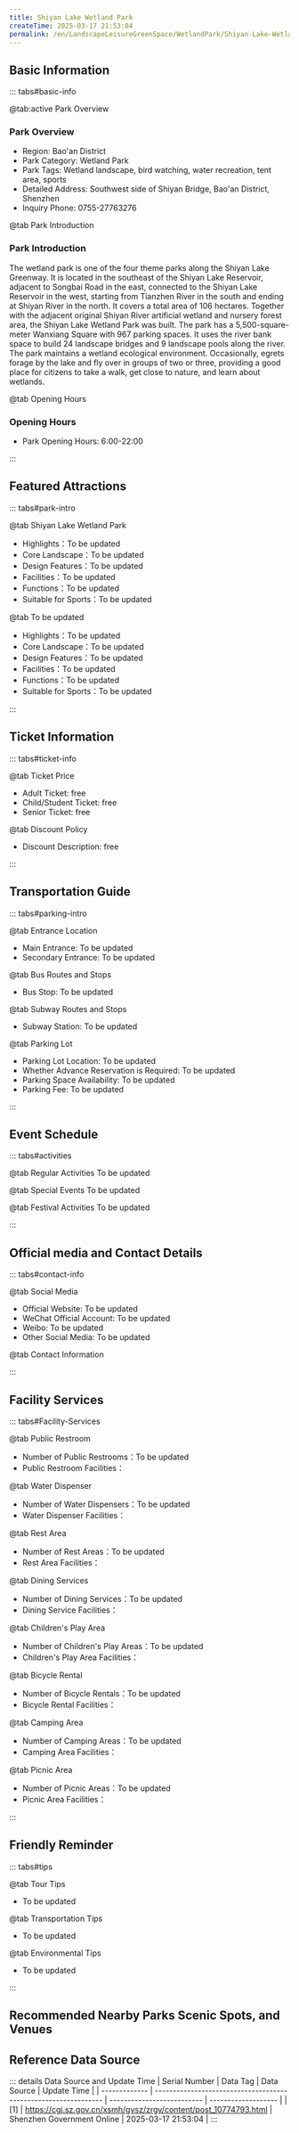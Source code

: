 ```yaml
---
title: Shiyan Lake Wetland Park
createTime: 2025-03-17 21:53:04
permalink: /en/LandscapeLeisureGreenSpace/WetlandPark/Shiyan-Lake-Wetland-Park/
---
```



<script setup>
import ImageSwiper from '/.vuepress/theme/components/ImageSwiper.vue'
// 轮播图数据
const swiperItems = [
    {
                link: 'https://cgj.sz.gov.cn/img/4/4005/4005766/10774793.jpg',
                title: 'Shiyan Lake Wetland Park',
                description: '',
                author: 'Shenzhen Government Online',
                date: '2025/03/17'
                },
  {
                link: 'https://cgj.sz.gov.cn/img/4/4005/4005766/10774793.jpg',
                title: 'Shiyan Lake Wetland Park',
                description: '',
                author: 'Shenzhen Government Online',
                date: '2025/03/17'
                }
]
// 配置项
const swiperConfig = {
  height: 500,
  showInfo: true
}
</script>
<!-- 轮播图组件 -->
<ImageSwiper :items="swiperItems" :config="swiperConfig" />



## Basic Information

::: tabs#basic-info

@tab:active Park Overview
### Park Overview
- Region: Bao'an District
- Park Category: Wetland Park
- Park Tags: Wetland landscape, bird watching, water recreation, tent area, sports
- Detailed Address: Southwest side of Shiyan Bridge, Bao'an District, Shenzhen
- Inquiry Phone: 0755-27763276

@tab Park Introduction
### Park Introduction
 The wetland park is one of the four theme parks along the Shiyan Lake Greenway. It is located in the southeast of the Shiyan Lake Reservoir, adjacent to Songbai Road in the east, connected to the Shiyan Lake Reservoir in the west, starting from Tianzhen River in the south and ending at Shiyan River in the north. It covers a total area of 106 hectares. Together with the adjacent original Shiyan River artificial wetland and nursery forest area, the Shiyan Lake Wetland Park was built. The park has a 5,500-square-meter Wanxiang Square with 967 parking spaces. It uses the river bank space to build 24 landscape bridges and 9 landscape pools along the river. The park maintains a wetland ecological environment. Occasionally, egrets forage by the lake and fly over in groups of two or three, providing a good place for citizens to take a walk, get close to nature, and learn about wetlands.

@tab Opening Hours
### Opening Hours
- Park Opening Hours: 6:00-22:00

:::

## Featured Attractions

::: tabs#park-intro

@tab Shiyan Lake Wetland Park
<ImageCard
image="https://cgj.sz.gov.cn/images/index20230710_1.png"
    title="Shiyan Lake Wetland Park"
    description="The park is full of river lakes and landscape stone bridges. A hundred-meter-long red bougainvillea is planted along the water. Green and purple Pennisetum is planted on both sides of the park roads and river sections. In the morning sun and breeze, the Pennisetum looks like a bunch of colorful feathers, swaying in various shapes. A bird of paradise flower corridor has been built behind the park's central museum."
    date=""
    author="Shenzhen Government Online"
/>


- Highlights：To be updated
- Core Landscape：To be updated
- Design Features：To be updated
- Facilities：To be updated
- Functions：To be updated
- Suitable for Sports：To be updated

@tab To be updated
<ImageCard
image="https://cgj.sz.gov.cn/images/index20230710_1.png"
    title="Shiyan Lake Wetland Park"
    description="The park is full of river lakes and landscape stone bridges. A hundred-meter-long red bougainvillea is planted along the water. Green and purple Pennisetum is planted on both sides of the park roads and river sections. In the morning sun and breeze, the Pennisetum looks like a bunch of colorful feathers, swaying in various shapes. A bird of paradise flower corridor has been built behind the park's central museum."
    date=""
    author="Shenzhen Government Online"
/>


- Highlights：To be updated
- Core Landscape：To be updated
- Design Features：To be updated
- Facilities：To be updated
- Functions：To be updated
- Suitable for Sports：To be updated

:::

## Ticket Information

::: tabs#ticket-info

@tab Ticket Price
- Adult Ticket: free
- Child/Student Ticket: free
- Senior Ticket: free

@tab Discount Policy
- Discount Description: free

:::

## Transportation Guide

::: tabs#parking-intro

@tab Entrance Location
- Main Entrance: To be updated
- Secondary Entrance: To be updated

@tab Bus Routes and Stops
- Bus Stop: To be updated

@tab Subway Routes and Stops
- Subway Station: To be updated

@tab Parking Lot
- Parking Lot Location: To be updated
- Whether Advance Reservation is Required: To be updated
- Parking Space Availability: To be updated
- Parking Fee: To be updated

:::

## Event Schedule

::: tabs#activities

@tab Regular Activities
To be updated

@tab Special Events
To be updated

@tab Festival Activities
To be updated

:::

## Official media and Contact Details

::: tabs#contact-info

@tab Social Media
- Official Website: To be updated
- WeChat Official Account: To be updated
- Weibo: To be updated
- Other Social Media: To be updated

@tab Contact Information

:::

## Facility Services

::: tabs#Facility-Services

@tab Public Restroom
- Number of Public Restrooms：To be updated
- Public Restroom Facilities：

@tab Water Dispenser
- Number of Water Dispensers：To be updated
- Water Dispenser Facilities：

@tab Rest Area
- Number of Rest Areas：To be updated
- Rest Area Facilities：

@tab Dining Services
- Number of Dining Services：To be updated
- Dining Service Facilities：

@tab Children's Play Area
- Number of Children's Play Areas：To be updated
- Children's Play Area Facilities：

@tab Bicycle Rental
- Number of Bicycle Rentals：To be updated
- Bicycle Rental Facilities：

@tab Camping Area
- Number of Camping Areas：To be updated
- Camping Area Facilities：

@tab Picnic Area
- Number of Picnic Areas：To be updated
- Picnic Area Facilities：

:::

## Friendly Reminder

::: tabs#tips

@tab Tour Tips
- To be updated

@tab Transportation Tips
- To be updated

@tab Environmental Tips
- To be updated

:::

## Recommended Nearby Parks Scenic Spots, and Venues

<CardGrid>
  <ImageCard
        image="https://cgj.sz.gov.cn/img/4/4005/4005684/10774650.png"
        title="Guanlan Forest Park"
        description="Shenzhen Guanlan Forest Park is affiliated to Shenzhen Park Management Center. I"
        href="/en/LandscapeLeisureGreenSpace/ForestPark/Guanlan-Forest-Park/"
        author="Shenzhen Government Online"
        date="2025/01/02"
      />
      <ImageCard
        image="https://cgj.sz.gov.cn/img/4/4005/4005684/10774650.png"
        title="Guanlan Forest Park"
        description="Shenzhen Guanlan Forest Park is affiliated to Shenzhen Park Management Center. I"
        href="/en/LandscapeLeisureGreenSpace/ForestPark/Guanlan-Forest-Park/"
        author="Shenzhen Government Online"
        date="2025/01/02"
      />
    </CardGrid>


## Reference Data Source

::: details Data Source and Update Time
| Serial Number | Data Tag                                                        | Data Source                | Update Time         |
| ------------- | --------------------------------------------------------------- | -------------------------- | ------------------- |
| [1]           | https://cgj.sz.gov.cn/xsmh/gysz/zrgy/content/post_10774793.html | Shenzhen Government Online | 2025-03-17 21:53:04 |
:::

